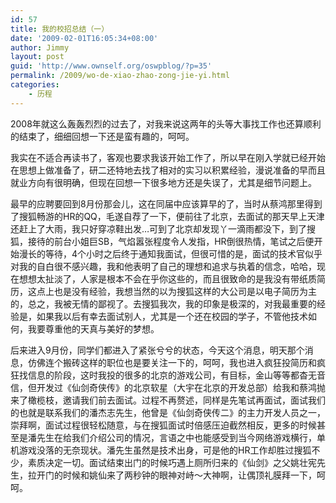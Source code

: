```yaml
---
id: 57
title: 我的校招总结（一）
date: '2009-02-01T16:05:34+08:00'
author: Jimmy
layout: post
guid: 'http://www.ownself.org/oswpblog/?p=35'
permalink: /2009/wo-de-xiao-zhao-zong-jie-yi.html
categories:
    - 历程
---
```


2008年就这么轰轰烈烈的过去了，对我来说这两年的头等大事找工作也还算顺利的结束了，细细回想一下还是蛮有趣的，呵呵。

我实在不适合再读书了，客观也要求我该开始工作了，所以早在刚入学就已经开始在思想上做准备了，研二还特地去找了相对的实习以积累经验，漫说准备的早而且就业方向有很明确，但现在回想一下很多地方还是失误了，尤其是细节问题上。

最早的应聘要回到8月份那会儿，这在同届中应该算早的了，当时从蔡鸿那里得到了搜狐畅游的HR的QQ，毛遂自荐了一下，便前往了北京，去面试的那天早上天津还赶上了大雨，我只好穿凉鞋出发…可到了北京却发现丫一滴雨都没下，到了搜狐，接待的前台小姐巨SB，气焰嚣张程度令人发指，HR倒很热情，笔试之后便开始漫长的等待，4个小时之后终于通知我面试，但很可惜的是，面试的技术官似乎对我的自白很不感兴趣，我和他表明了自己的理想和追求与执着的信念，哈哈，现在想想太扯淡了，人家是根本不会在乎你这些的，而且很致命的是我没有带纸质简历，这点上也是没有经验，我想当然的以为搜狐这样的大公司是以电子简历为主的，总之，我被无情的鄙视了。去搜狐我次，我的印象是极深的，对我最重要的经验是，如果我以后有幸去面试别人，尤其是一个还在校园的学子，不管他技术如何，我要尊重他的天真与美好的梦想。

后来进入9月份，同学们都进入了紧张兮兮的状态，今天这个消息，明天那个消息，仿佛连个搬砖这样的职位也是要关注一下的，呵呵，我也进入疯狂投简历和疯狂找信息的阶段，这时我投的很多的北京的游戏公司，有目标，金山等等都杳无音信，但开发过《仙剑奇侠传》的北京软星（大宇在北京的开发总部）给我和蔡鸿抛来了橄榄枝，邀请我们前去面试。过程不再赘述，同样是先笔试再面试，面试我们的也就是联系我们的潘杰志先生，他曾是《仙剑奇侠传二》的主力开发人员之一，崇拜啊，面试过程很轻松随意，与在搜狐面试时倍感压迫截然相反，更多的时候甚至是潘先生在给我们介绍公司的情况，言语之中也能感受到当今网络游戏横行，单机游戏没落的无奈现状。潘先生虽然是技术出身，可是他的HR工作却胜过搜狐不少，素质决定一切。面试结束出门的时候巧遇上厕所归来的《仙剑》之父姚壮宪先生，拉开门的时候和姚仙来了两秒钟的眼神对峙～大神啊，让偶顶礼膜拜一下，呵呵。